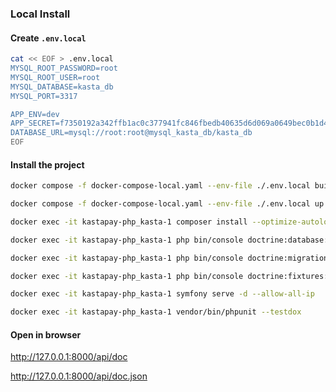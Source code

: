 ### Local Install

#### Create `.env.local`
```bash
cat << EOF > .env.local
MYSQL_ROOT_PASSWORD=root
MYSQL_ROOT_USER=root
MYSQL_DATABASE=kasta_db
MYSQL_PORT=3317

APP_ENV=dev
APP_SECRET=f7350192a342ffb1ac0c377941fc846fbedb40635d6d069a0649bec0b1d44ce8
DATABASE_URL=mysql://root:root@mysql_kasta_db/kasta_db
EOF
```

#### Install the project
```bash
docker compose -f docker-compose-local.yaml --env-file ./.env.local build --no-cache              # Build containers from images
```
```bash
docker compose -f docker-compose-local.yaml --env-file ./.env.local up -d                         # Run containers       
```              
```bash
docker exec -it kastapay-php_kasta-1 composer install --optimize-autoloader                        # Install dependencies
```
```bash
docker exec -it kastapay-php_kasta-1 php bin/console doctrine:database:create --if-not-exists       # Create database
```
```bash
docker exec -it kastapay-php_kasta-1 php bin/console doctrine:migrations:migrate -n                 # Run migrations
```
```bash
docker exec -it kastapay-php_kasta-1 php bin/console doctrine:fixtures:load -n                      # Load fixtures
```
```bash
docker exec -it kastapay-php_kasta-1 symfony serve -d --allow-all-ip
```
```bash
docker exec -it kastapay-php_kasta-1 vendor/bin/phpunit --testdox                                   # Generate JWT keys
```

#### Open in browser
http://127.0.0.1:8000/api/doc

http://127.0.0.1:8000/api/doc.json







